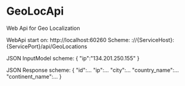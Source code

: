 # GeoLocApi
Web Api for Geo Localization

WebApi start on: http://localhost:60260
Scheme: ://{ServiceHost}:{ServicePort}/api/GeoLocations

JSON InputModel scheme:
{
  "ip":"134.201.250.155"
}

JSON Response scheme:
{
  "id":...
  "ip":...
  "city":...
  "country_name":...
  "continent_name":...
}
